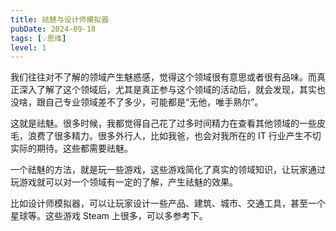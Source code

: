 ```yaml
---
title: 祛魅与设计师模拟器
pubDate: 2024-09-18
tags: [💡思维]
level: 1
---
```


我们往往对不了解的领域产生魅惑感，觉得这个领域很有意思或者很有品味。而真正深入了解了这个领域后，尤其是真正参与这个领域的活动后，就会发现，其实也没啥，跟自己专业领域差不了多少，可能都是“无他，唯手熟尔”。

这就是祛魅。很多时候，我都觉得自己花了过多时间精力在查看其他领域的一些皮毛，浪费了很多精力。很多外行人，比如我爸，也会对我所在的 IT 行业产生不切实际的期待。这些都需要祛魅。

一个祛魅的方法，就是玩一些游戏，这些游戏简化了真实的领域知识，让玩家通过玩游戏就可以对一个领域有一定的了解，产生祛魅的效果。

比如设计师模拟器，可以让玩家设计一些产品、建筑、城市、交通工具，甚至一个星球等。这些游戏 Steam 上很多，可以多参考下。

